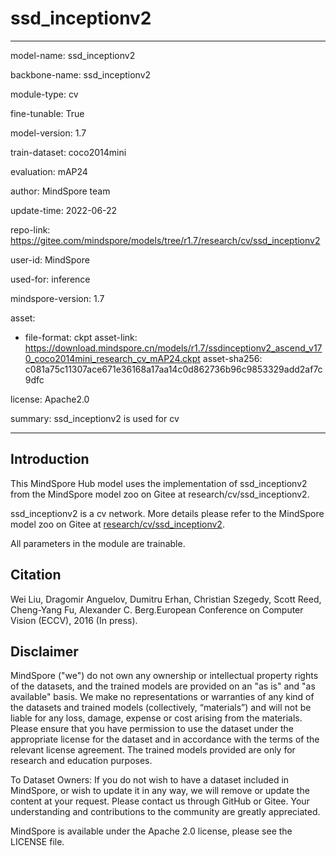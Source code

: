 # ssd_inceptionv2

---

model-name: ssd_inceptionv2

backbone-name: ssd_inceptionv2

module-type: cv

fine-tunable: True

model-version: 1.7

train-dataset: coco2014mini

evaluation: mAP24

author: MindSpore team

update-time: 2022-06-22

repo-link: <https://gitee.com/mindspore/models/tree/r1.7/research/cv/ssd_inceptionv2>

user-id: MindSpore

used-for: inference

mindspore-version: 1.7

asset:

-
    file-format: ckpt
    asset-link: <https://download.mindspore.cn/models/r1.7/ssdinceptionv2_ascend_v170_coco2014mini_research_cv_mAP24.ckpt>
    asset-sha256: c081a75c11307ace671e36168a17aa14c0d862736b96c9853329add2af7c9dfc

license: Apache2.0

summary: ssd_inceptionv2 is used for cv

---

## Introduction

This MindSpore Hub model uses the implementation of ssd_inceptionv2 from the MindSpore model zoo on Gitee at research/cv/ssd_inceptionv2.

ssd_inceptionv2 is a cv network. More details please refer to the MindSpore model zoo on Gitee at [research/cv/ssd_inceptionv2](https://gitee.com/mindspore/models/blob/r1.7/research/cv/ssd_inceptionv2/README_CN.md).

All parameters in the module are trainable.

## Citation

Wei Liu, Dragomir Anguelov, Dumitru Erhan, Christian Szegedy, Scott Reed, Cheng-Yang Fu, Alexander C. Berg.European Conference on Computer Vision (ECCV), 2016 (In press).

## Disclaimer

MindSpore ("we") do not own any ownership or intellectual property rights of the datasets, and the trained models are provided on an "as is" and "as available" basis. We make no representations or warranties of any kind of the datasets and trained models (collectively, “materials”) and will not be liable for any loss, damage, expense or cost arising from the materials. Please ensure that you have permission to use the dataset under the appropriate license for the dataset and in accordance with the terms of the relevant license agreement. The trained models provided are only for research and education purposes.

To Dataset Owners: If you do not wish to have a dataset included in MindSpore, or wish to update it in any way, we will remove or update the content at your request. Please contact us through GitHub or Gitee. Your understanding and contributions to the community are greatly appreciated.

MindSpore is available under the Apache 2.0 license, please see the LICENSE file.
